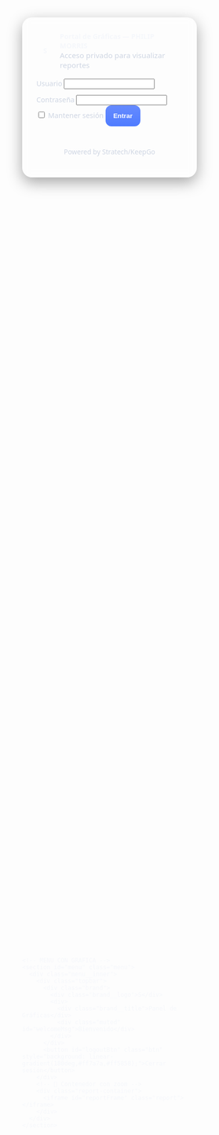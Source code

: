 <!DOCTYPE html>
<html lang="es">
<head>
  <meta charset="UTF-8" />
  <meta name="viewport" content="width=device-width, initial-scale=1.0, maximum-scale=1.0, user-scalable=no" />
  <title>Portal de Gráficas | SEVEN - OXXO - CIRCLEK</title>
  <style>
    :root {
      --bg-url: url('https://alertaurbana.com.ar/07-2021/resize_1627323907.png');
      --glass: rgba(255,255,255,0.08);
      --glass-strong: rgba(255,255,255,0.16);
      --text: #f5f7fb;
      --muted: #cfd6e3;
      --accent: #4f7cff;
      --danger: #ff5c5c;
      --shadow: 0 10px 30px rgba(0,0,0,.35);
      --radius: 20px;
    }
    * { box-sizing: border-box; }
    html, body { height: 100%; margin: 0; font-family: system-ui, sans-serif; color: var(--text); }

    .bg {
      position: fixed; inset: 0;
      background-image: var(--bg-url);
      background-size: cover;
      background-position: center;
    }
    .bg::after {
      content: "";
      position: absolute; inset: 0;
      background: linear-gradient(180deg, rgba(0,0,0,.45), rgba(0,0,0,.55));
    }

    .wrap { position: relative; min-height: 100%; display: grid; place-items: center; padding: 24px; }

    .card {
      width: 100%; max-width: 480px; background: rgba(255,255,255,.06);
      border: 1px solid rgba(255,255,255,.12); border-radius: var(--radius);
      box-shadow: var(--shadow); backdrop-filter: blur(8px);
      padding: 28px;
    }

    .brand { display: flex; align-items: center; gap: 12px; margin-bottom: 8px; }
    .brand__logo { width: 40px; height: 40px; border-radius: 10px; background: rgba(255,255,255,.15); display: grid; place-items: center; font-weight: 700; }
    .brand__title { font-weight: 700; }
    .muted { color: var(--muted); font-size: .95rem; }

    .fields { display: grid; gap: 12px; margin-top: 18px; }
    label { font-size: .9rem; color: var(--muted); }
    input[type="text"], input[type="password"] {
      width: 100%; padding: 14px; border-radius: 12px;
      background: rgba(0,0,0,.25); color: var(--text); border: 1px solid rgba(255,255,255,.18);
    }

    .btn {
      padding: 14px 16px; border-radius: 12px; border: 0; cursor: pointer; font-weight: 700;
      background: linear-gradient(180deg, #668bff, #4f7cff); color: white;
    }

    .error { margin-top: 10px; color: var(--danger); min-height: 1.2em; font-size: .92rem; }

    .powered { margin-top: 15px; text-align: center; font-size: 0.85rem; color: var(--muted); }

    .menu {
      display: none; padding: 24px; width: 100%; height: 100vh;
    }

    .menu__inner {
      height: 100%; display: grid; grid-template-rows: auto 1fr; gap: 18px;
    }

    .topbar {
      display: flex; justify-content: space-between; align-items: center;
      background: rgba(255,255,255,.08); padding: 12px 16px; border-radius: 16px;
    }

    /* 🚀 Contenedor con medidas fijas */
    .report-container {
      width: 1920px;   /* ajusta según el tamaño que viste correcto */
      height: 1080px;
      overflow: hidden;
      margin: 0 auto;  /* centrado */
      position: relative;
    }

    iframe.report {
      width: 1920px;
      height: 1080px;
      border: none;
      transform: scale(1.15);        /* 🔍 mantiene tu zoom */
      transform-origin: top center;  /* desde arriba */
    }

    .hidden { display: none !important; }
  </style>
</head>
<body>
  <div class="bg"></div>
  <main class="wrap">
    <!-- LOGIN -->
    <section id="loginCard" class="card">
      <div class="brand">
        <div class="brand__logo">S</div>
        <div>
          <div class="brand__title">Portal de Gráficas — PHILIP MORRIS</div>
          <div class="muted">Acceso privado para visualizar reportes</div>
        </div>
      </div>
      <form id="loginForm" autocomplete="off">
        <div class="fields">
          <div>
            <label for="user">Usuario</label>
            <input id="user" name="user" type="text" required />
          </div>
          <div>
            <label for="pass">Contraseña</label>
            <input id="pass" name="pass" type="password" required />
          </div>
        </div>
        <label><input type="checkbox" id="remember" /> Mantener sesión</label>
        <button class="btn" type="submit">Entrar</button>
        <div id="error" class="error"></div>
        <div class="powered">Powered by Stratech/KeepGo</div>
      </form>
    </section>

    <!-- MENU CON GRAFICA -->
    <section id="menu" class="menu">
      <div class="menu__inner">
        <div class="topbar">
          <div class="brand">
            <div class="brand__logo">S</div>
            <div>
              <div class="brand__title">Panel de Gráficas</div>
              <div class="muted" id="welcomeMsg">Bienvenido</div>
            </div>
          </div>
          <button id="logoutBtn" class="btn" style="background: linear-gradient(180deg,#ff7a7a,#ff5858);">Cerrar sesión</button>
        </div>
        <!-- 🚀 Contenedor con zoom -->
        <div class="report-container">
          <iframe id="reportFrame" class="report"></iframe>
        </div>
      </div>
    </section>
  </main>

  <script>
    const REPORT_URLS = {
      seven: 'https://app.powerbi.com/view?r=eyJrIjoiYjFiMmM5ZWMtZDI0YS00Njg5LTkzNGUtYWFlOGZhYTNhODc4IiwidCI6ImIxM2NlNGM5LTJiZTYtNDg0NC04Y2Q5LTYwOTcyMGFmYWY5YiJ9&pageName=05c1a881714a70e90340&chromeless=true',
      oxxo: 'https://powerbi.com/oxxo&chromeless=true',
      circlek: 'https://powerbi.com/circlek&chromeless=true'
    };

    const USERS = [
      { u: 'Seven eleven', p: 'Seven2025!', key: 'seven' },
      { u: 'Oxxo', p: 'Oxxo2025!', key: 'oxxo' },
      { u: 'CircleK', p: 'CircleK2025!', key: 'circlek' }
    ];

    const loginForm = document.getElementById('loginForm');
    const loginCard = document.getElementById('loginCard');
    const menu = document.getElementById('menu');
    const errorBox = document.getElementById('error');
    const remember = document.getElementById('remember');
    const welcomeMsg = document.getElementById('welcomeMsg');
    const reportFrame = document.getElementById('reportFrame');
    const TOKEN_KEY = 'portal_token_v3';

    function login(userKey) {
      localStorage.setItem(TOKEN_KEY, JSON.stringify({ userKey, at: Date.now() }));
    }

    function logout() {
      localStorage.removeItem(TOKEN_KEY);
      location.reload();
    }

    function showMenu(userKey) {
      loginCard.classList.add('hidden');
      menu.style.display = 'block';
      welcomeMsg.textContent = `Bienvenido, ${userKey.charAt(0).toUpperCase() + userKey.slice(1)}`;
      reportFrame.src = REPORT_URLS[userKey];
    }

    loginForm.addEventListener('submit', e => {
      e.preventDefault();
      errorBox.textContent = '';
      const user = document.getElementById('user').value.trim();
      const pass = document.getElementById('pass').value;

      const found = USERS.find(u => u.u === user && u.p === pass);
      if (!found) {
        errorBox.textContent = 'Usuario o contraseña incorrectos.';
        return;
      }

      if (remember.checked) login(found.key);
      showMenu(found.key);
    });

    document.getElementById('logoutBtn').addEventListener('click', logout);

    try {
      const saved = JSON.parse(localStorage.getItem(TOKEN_KEY));
      if (saved?.userKey) showMenu(saved.userKey);
    } catch {}
  </script>
</body>
</html>
